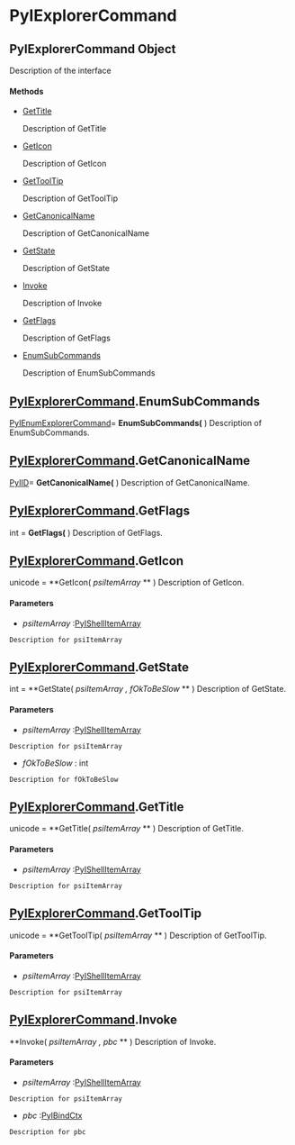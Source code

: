 # PyIExplorerCommand

## PyIExplorerCommand Object

Description of the interface

#### Methods


  - [GetTitle](PyIExplorerCommand.md#pyiexplorercommandgettitle)

    Description of GetTitle&nbsp;

  - [GetIcon](PyIExplorerCommand.md#pyiexplorercommandgeticon)

    Description of GetIcon&nbsp;

  - [GetToolTip](PyIExplorerCommand.md#pyiexplorercommandgettooltip)

    Description of GetToolTip&nbsp;

  - [GetCanonicalName](PyIExplorerCommand.md#pyiexplorercommandgetcanonicalname)

    Description of GetCanonicalName&nbsp;

  - [GetState](PyIExplorerCommand.md#pyiexplorercommandgetstate)

    Description of GetState&nbsp;

  - [Invoke](PyIExplorerCommand.md#pyiexplorercommandinvoke)

    Description of Invoke&nbsp;

  - [GetFlags](PyIExplorerCommand.md#pyiexplorercommandgetflags)

    Description of GetFlags&nbsp;

  - [EnumSubCommands](PyIExplorerCommand.md#pyiexplorercommandenumsubcommands)

    Description of EnumSubCommands&nbsp;

## [PyIExplorerCommand](#pyiexplorercommand)\.EnumSubCommands

[PyIEnumExplorerCommand](#pyienumexplorercommand)\= **EnumSubCommands\(** \)
Description of EnumSubCommands\.

## [PyIExplorerCommand](#pyiexplorercommand)\.GetCanonicalName

[PyIID](#pyiid)\= **GetCanonicalName\(** \)
Description of GetCanonicalName\.

## [PyIExplorerCommand](#pyiexplorercommand)\.GetFlags

int \= **GetFlags\(** \)
Description of GetFlags\.

## [PyIExplorerCommand](#pyiexplorercommand)\.GetIcon

unicode \= **GetIcon\( *psiItemArray* ** \)
Description of GetIcon\.

#### Parameters


  -  *psiItemArray* :[PyIShellItemArray](#pyishellitemarray)

    Description for psiItemArray

## [PyIExplorerCommand](#pyiexplorercommand)\.GetState

int \= **GetState\( *psiItemArray*  *, fOkToBeSlow* ** \)
Description of GetState\.

#### Parameters


  -  *psiItemArray* :[PyIShellItemArray](#pyishellitemarray)

    Description for psiItemArray

  -  *fOkToBeSlow* : int

    Description for fOkToBeSlow

## [PyIExplorerCommand](#pyiexplorercommand)\.GetTitle

unicode \= **GetTitle\( *psiItemArray* ** \)
Description of GetTitle\.

#### Parameters


  -  *psiItemArray* :[PyIShellItemArray](#pyishellitemarray)

    Description for psiItemArray

## [PyIExplorerCommand](#pyiexplorercommand)\.GetToolTip

unicode \= **GetToolTip\( *psiItemArray* ** \)
Description of GetToolTip\.

#### Parameters


  -  *psiItemArray* :[PyIShellItemArray](#pyishellitemarray)

    Description for psiItemArray

## [PyIExplorerCommand](#pyiexplorercommand)\.Invoke

 **Invoke\( *psiItemArray*  *, pbc* ** \)
Description of Invoke\.

#### Parameters


  -  *psiItemArray* :[PyIShellItemArray](#pyishellitemarray)

    Description for psiItemArray

  -  *pbc* :[PyIBindCtx](#pyibindctx)

    Description for pbc